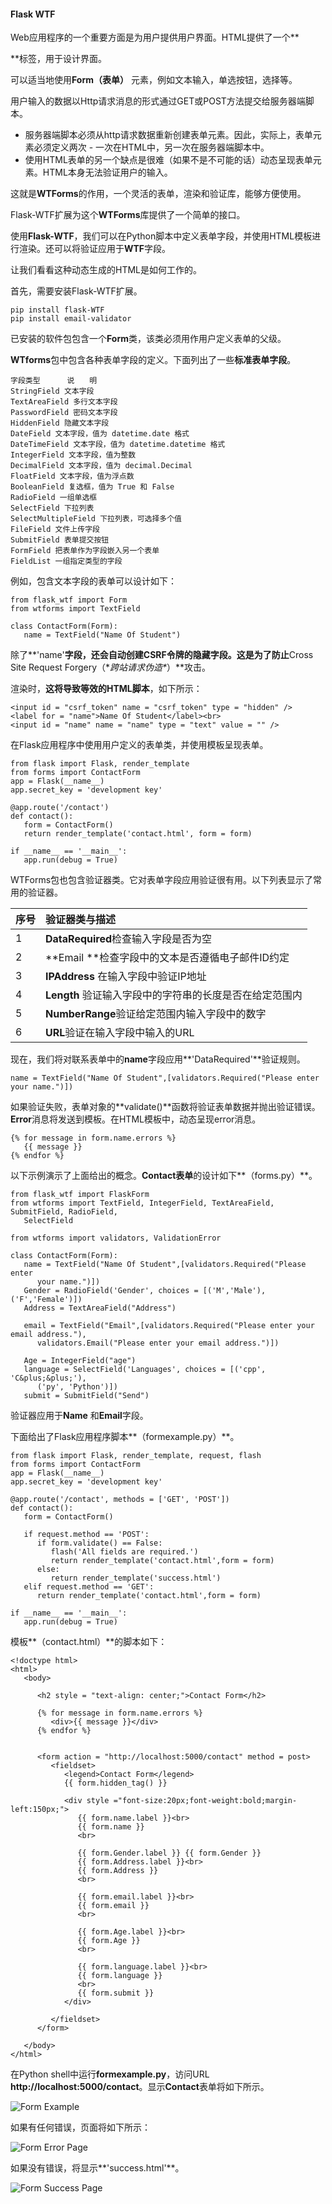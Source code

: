 #### Flask WTF

Web应用程序的一个重要方面是为用户提供用户界面。HTML提供了一个**<form>**标签，用于设计界面。

可以适当地使用**Form（表单）** 元素，例如文本输入，单选按钮，选择等。

用户输入的数据以Http请求消息的形式通过GET或POST方法提交给服务器端脚本。

- 服务器端脚本必须从http请求数据重新创建表单元素。因此，实际上，表单元素必须定义两次 - 一次在HTML中，另一次在服务器端脚本中。
- 使用HTML表单的另一个缺点是很难（如果不是不可能的话）动态呈现表单元素。HTML本身无法验证用户的输入。

这就是**WTForms**的作用，一个灵活的表单，渲染和验证库，能够方便使用。

Flask-WTF扩展为这个**WTForms**库提供了一个简单的接口。

使用**Flask-WTF**，我们可以在Python脚本中定义表单字段，并使用HTML模板进行渲染。还可以将验证应用于**WTF**字段。

让我们看看这种动态生成的HTML是如何工作的。

首先，需要安装Flask-WTF扩展。

```python3
pip install flask-WTF
pip install email-validator
```

已安装的软件包包含一个**Form**类，该类必须用作用户定义表单的父级。

**WTforms**包中包含各种表单字段的定义。下面列出了一些**标准表单字段**。

```
字段类型      说　　明
StringField 文本字段
TextAreaField 多行文本字段
PasswordField 密码文本字段
HiddenField 隐藏文本字段
DateField 文本字段，值为 datetime.date 格式
DateTimeField 文本字段，值为 datetime.datetime 格式
IntegerField 文本字段，值为整数
DecimalField 文本字段，值为 decimal.Decimal
FloatField 文本字段，值为浮点数
BooleanField 复选框，值为 True 和 False
RadioField 一组单选框
SelectField 下拉列表
SelectMultipleField 下拉列表，可选择多个值
FileField 文件上传字段
SubmitField 表单提交按钮
FormField 把表单作为字段嵌入另一个表单
FieldList 一组指定类型的字段
```



例如，包含文本字段的表单可以设计如下：

```python3
from flask_wtf import Form
from wtforms import TextField

class ContactForm(Form):
   name = TextField("Name Of Student")
```

除了**'name'**字段，还会自动创建CSRF令牌的隐藏字段。这是为了防止**Cross Site Request Forgery（\**跨站请求伪造\**）**攻击。

渲染时，**这将导致等效的HTML脚本**，如下所示：

```python3
<input id = "csrf_token" name = "csrf_token" type = "hidden" />
<label for = "name">Name Of Student</label><br>
<input id = "name" name = "name" type = "text" value = "" />
```

在Flask应用程序中使用用户定义的表单类，并使用模板呈现表单。

```python3
from flask import Flask, render_template
from forms import ContactForm
app = Flask(__name__)
app.secret_key = 'development key'

@app.route('/contact')
def contact():
   form = ContactForm()
   return render_template('contact.html', form = form)

if __name__ == '__main__':
   app.run(debug = True)
```

WTForms包也包含验证器类。它对表单字段应用验证很有用。以下列表显示了常用的验证器。

| 序号 | 验证器类与描述                                          |
| :--- | :------------------------------------------------------ |
| 1    | **DataRequired**检查输入字段是否为空                    |
| 2    | **Email **检查字段中的文本是否遵循电子邮件ID约定        |
| 3    | **IPAddress** 在输入字段中验证IP地址                    |
| 4    | **Length** 验证输入字段中的字符串的长度是否在给定范围内 |
| 5    | **NumberRange**验证给定范围内输入字段中的数字           |
| 6    | **URL**验证在输入字段中输入的URL                        |

现在，我们将对联系表单中的**name**字段应用**'DataRequired'**验证规则。

```python3
name = TextField("Name Of Student",[validators.Required("Please enter your name.")])
```

如果验证失败，表单对象的**validate()**函数将验证表单数据并抛出验证错误。**Error**消息将发送到模板。在HTML模板中，动态呈现error消息。

```python3
{% for message in form.name.errors %}
   {{ message }}
{% endfor %}
```

以下示例演示了上面给出的概念。**Contact表单**的设计如下**（forms.py）**。

```python3
from flask_wtf import FlaskForm
from wtforms import TextField, IntegerField, TextAreaField, SubmitField, RadioField,
   SelectField

from wtforms import validators, ValidationError

class ContactForm(Form):
   name = TextField("Name Of Student",[validators.Required("Please enter 
      your name.")])
   Gender = RadioField('Gender', choices = [('M','Male'),('F','Female')])
   Address = TextAreaField("Address")
   
   email = TextField("Email",[validators.Required("Please enter your email address."),
      validators.Email("Please enter your email address.")])
   
   Age = IntegerField("age")
   language = SelectField('Languages', choices = [('cpp', 'C&plus;&plus;'), 
      ('py', 'Python')])
   submit = SubmitField("Send")
```

验证器应用于**Name** 和**Email**字段。

下面给出了Flask应用程序脚本**（formexample.py）**。

```python3
from flask import Flask, render_template, request, flash
from forms import ContactForm
app = Flask(__name__)
app.secret_key = 'development key'

@app.route('/contact', methods = ['GET', 'POST'])
def contact():
   form = ContactForm()
   
   if request.method == 'POST':
      if form.validate() == False:
         flash('All fields are required.')
         return render_template('contact.html',form = form)
      else:
         return render_template('success.html')
   elif request.method == 'GET':
      return render_template('contact.html',form = form)

if __name__ == '__main__':
   app.run(debug = True)
```

模板**（contact.html）**的脚本如下：

```python3
<!doctype html>
<html>
   <body>
   
      <h2 style = "text-align: center;">Contact Form</h2>
		
      {% for message in form.name.errors %}
         <div>{{ message }}</div>
      {% endfor %}
     
      
      <form action = "http://localhost:5000/contact" method = post>
         <fieldset>
            <legend>Contact Form</legend>
            {{ form.hidden_tag() }}
            
            <div style ="font-size:20px;font-weight:bold;margin-left:150px;">
               {{ form.name.label }}<br>
               {{ form.name }}
               <br>
               
               {{ form.Gender.label }} {{ form.Gender }}
               {{ form.Address.label }}<br>
               {{ form.Address }}
               <br>
               
               {{ form.email.label }}<br>
               {{ form.email }}
               <br>
               
               {{ form.Age.label }}<br>
               {{ form.Age }}
               <br>
               
               {{ form.language.label }}<br>
               {{ form.language }}
               <br>
               {{ form.submit }}
            </div>
            
         </fieldset>
      </form>
      
   </body>
</html>
```

在Python shell中运行**formexample.py**，访问URL **http://localhost:5000/contact**。显示**Contact**表单将如下所示。

![Form Example](https://atts.w3cschool.cn/attachments/tuploads/flask/form_example.jpg)

如果有任何错误，页面将如下所示：

![Form Error Page](https://atts.w3cschool.cn/attachments/tuploads/flask/form_error_page.jpg)

如果没有错误，将显示**'success.html'**。

![Form Success Page](https://atts.w3cschool.cn/attachments/tuploads/flask/form_success_page.jpg)